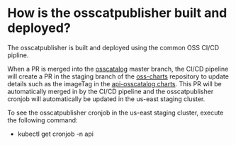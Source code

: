 # How is the osscatpublisher built and deployed?

The osscatpublisher is built and deployed using the common OSS CI/CD pipline.

When a PR is merged into the [osscatalog](https://github.ibm.com/cloud-sre/osscatalog) master branch, the CI/CD pipeline will create a PR in the staging branch of the [oss-charts](https://github.ibm.com/cloud-sre/oss-charts) repository to update details such as the imageTag in the [api-osscatalog charts](https://github.ibm.com/cloud-sre/oss-charts/tree/staging/api-osscatalog). This PR will be automatically merged in by the CI/CD pipeline and the osscatpublisher cronjob will automatically be updated in the us-east staging cluster.

To see the osscatpublisher cronjob in the us-east staging cluster, execute the following command:
- kubectl get cronjob -n api
